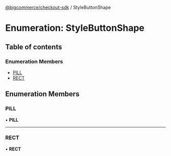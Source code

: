 [@bigcommerce/checkout-sdk](../README.md) / StyleButtonShape

# Enumeration: StyleButtonShape

## Table of contents

### Enumeration Members

- [PILL](StyleButtonShape.md#pill)
- [RECT](StyleButtonShape.md#rect)

## Enumeration Members

### PILL

• **PILL**

___

### RECT

• **RECT**
